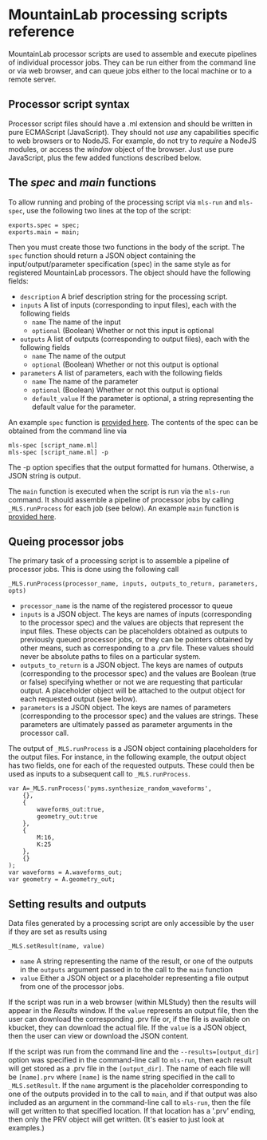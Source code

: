 # MountainLab processing scripts reference

MountainLab processor scripts are used to assemble and execute pipelines of individual processor jobs. They can be run either from the command line or via web browser, and can queue jobs either to the local machine or to a remote server.

## Processor script syntax

Processor script files should have a .ml extension and should be written in pure ECMAScript (JavaScript). They should not *use* any capabilities specific to web browsers or to NodeJS. For example, do not try to *require* a NodeJS modules, or access the *window* object of the browser. Just use pure JavaScript, plus the few added functions described below.

## The *spec* and *main* functions

To allow running and probing of the processing script via ```mls-run``` and ```mls-spec```,  use the following two lines at the top of the script:

```
exports.spec = spec;
exports.main = main;
```

Then you must create those two functions in the body of the script. The ```spec``` function should return a JSON object containing the input/output/parameter specification (spec) in the same style as for registered MountainLab processors. The object should have the following fields:

* ```description``` A brief description string for the processing script.
* ```inputs``` A list of inputs (corresponding to input files), each with the following fields
	- ```name``` The name of the input
	- ```optional``` (Boolean) Whether or not this input is optional
* ```outputs``` A list of outputs (corresponding to output files), each with the following fields
	- ```name``` The name of the output
	- ```optional``` (Boolean) Whether or not this output is optional
* ```parameters``` A list of parameters, each with the following fields
	- ```name``` The name of the parameter
	- ```optional``` (Boolean) Whether or not this output is optional
	- ```default_value``` If the parameter is optional, a string representing the default value for the parameter.

An example ```spec``` function is [provided here](processing_scripts.md). The contents of the spec can be obtained from the command line via

```
mls-spec [script_name.ml]
mls-spec [script_name.ml] -p
```

The -p option specifies that the output formatted for humans. Otherwise, a JSON string is output.

The ```main``` function is executed when the script is run via the ```mls-run``` command. It should assemble a pipeline of processor jobs by calling ```_MLS.runProcess``` for each job (see below). An example ```main``` function is [provided here](processing_scripts.md).

## Queing processor jobs

The primary task of a processing script is to assemble a pipeline of processor jobs. This is done using the following call

```
_MLS.runProcess(processor_name, inputs, outputs_to_return, parameters, opts)
```

* ```processor_name``` is the name of the registered processor to queue
* ```inputs``` is a JSON object. The keys are names of inputs (corresponding to the processor spec) and the values are objects that represent the input files. These objects can be placeholders obtained as outputs to previously queued processor jobs, or they can be pointers obtained by other means, such as corresponding to a .prv file. These values should never be absolute paths to files on a particular system.
* ```outputs_to_return``` is a JSON object. The keys are names of outputs (corresponding to the processor spec) and the values are Boolean (true or false) specifying whether or not we are requesting that particular output. A placeholder object will be attached to the output object for each requested output (see below).
* ```parameters``` is a JSON object. The keys are names of parameters (corresponding to the processor spec) and the values are strings. These parameters are ultimately passed as parameter arguments in the processor call.

The output of ```_MLS.runProcess``` is a JSON object containing placeholders for the output files. For instance, in the following example, the output object has two fields, one for each of the requested outputs. These could then be used as inputs to a subsequent call to ```_MLS.runProcess```.

```
var A=_MLS.runProcess('pyms.synthesize_random_waveforms',
	{},
	{
		waveforms_out:true,
		geometry_out:true
	},
	{
		M:16,
		K:25
	},
	{}
);
var waveforms = A.waveforms_out;
var geometry = A.geometry_out;
```

## Setting results and outputs

Data files generated by a processing script are only accessible by the user if they are set as results using

```
_MLS.setResult(name, value)
```

* ```name``` A string representing the name of the result, or one of the outputs in the ```outputs``` argument passed in to the call to the ```main``` function
* ```value``` Either a JSON object or a placeholder representing a file output from one of the processor jobs.

If the script was run in a web browser (within MLStudy) then the results will appear in the *Results* window. If the ```value``` represents an output file, then the user can download the corresponding .prv file or, if the file is available on kbucket, they can download the actual file. If the ```value``` is a JSON object, then the user can view or download the JSON content.

If the script was run from the command line and the ```--results=[output_dir]``` option was specified in the command-line call to ```mls-run```, then each result will get stored as a .prv file in the ```[output_dir]```. The name of each file will be ```[name].prv``` where ```[name]``` is the name string specified in the call to ```_MLS.setResult```. If the ```name``` argument is the placeholder corresponding to one of the outputs provided in to the call to ```main```, and if that output was also included as an argument in the command-line call to ```mls-run```, then the file will get written to that specified location. If that location has a '.prv' ending, then only the PRV object will get written. (It's easier to just look at examples.)


